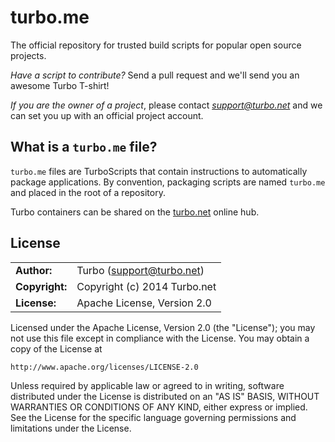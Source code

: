# turbo.me

The official repository for trusted build scripts for popular open source projects.

*Have a script to contribute?* Send a pull request and we'll send you an awesome Turbo T-shirt!

*If you are the owner of a project*, please contact *support@turbo.net* and we can set you up
with an official project account.

## What is a `turbo.me` file?

`turbo.me` files are TurboScripts that contain instructions to automatically package applications. By
convention, packaging scripts are named `turbo.me` and placed in the root of a repository.

Turbo containers can be shared on the [turbo.net](http://turbo.net) online hub.

## License
|                      |                                          |
|:---------------------|:-----------------------------------------|
| **Author:**          | Turbo (<support@turbo.net>)
| **Copyright:**       | Copyright (c) 2014 Turbo.net
| **License:**         | Apache License, Version 2.0

Licensed under the Apache License, Version 2.0 (the "License"); you may not use this file except in compliance with the License. You may obtain a copy of the License at 

	http://www.apache.org/licenses/LICENSE-2.0

Unless required by applicable law or agreed to in writing, software distributed under the License is distributed on an "AS IS" BASIS, WITHOUT WARRANTIES OR CONDITIONS OF ANY KIND, either express or implied. See the License for the specific language governing permissions and limitations under the License.
